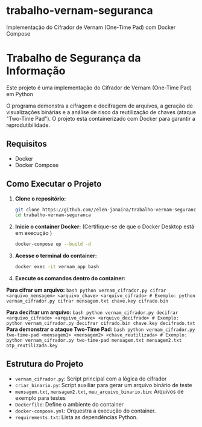 # trabalho-vernam-seguranca
Implementação do Cifrador de Vernam (One-Time Pad) com Docker Compose

# Trabalho de Segurança da Informação

Este projeto é uma implementação do Cifrador de Vernam (One-Time Pad) em Python

O programa demonstra a cifragem e decifragem de arquivos, a geração de visualizações binárias e a análise de risco da reutilização de chaves (ataque "Two-Time Pad"). O projeto está containerizado com Docker para garantir a reprodutibilidade.

## Requisitos

- Docker
- Docker Compose

## Como Executar o Projeto

1.  **Clone o repositório:**
    ```bash
    git clone https://github.com//elen-janaina/trabalho-vernam-seguranca.git
    cd trabalho-vernam-seguranca
    ```

2.  **Inicie o container Docker:**
    (Certifique-se de que o Docker Desktop está em execução )
    ```bash
    docker-compose up --build -d
    ```

3.  **Acesse o terminal do container:**
    ```bash
    docker exec -it vernam_app bash
    ```

4.  **Execute os comandos dentro do container:**

**Para cifrar um arquivo:**
        ```bash
        python vernam_cifrador.py cifrar <arquivo_mensagem> <arquivo_chave> <arquivo_cifrado>
        # Exemplo:
        python vernam_cifrador.py cifrar mensagem.txt chave.key cifrado.bin
        ```

**Para decifrar um arquivo:**
        ```bash
        python vernam_cifrador.py decifrar <arquivo_cifrado> <arquivo_chave> <arquivo_decifrado>
        # Exemplo:
        python vernam_cifrador.py decifrar cifrado.bin chave.key decifrado.txt
        ```
**Para demonstrar o ataque Two-Time Pad:**
        ```bash
        python vernam_cifrador.py two-time-pad <mensagem1> <mensagem2> <chave_reutilizada>
        # Exemplo:
        python vernam_cifrador.py two-time-pad mensagem.txt mensagem2.txt otp_reutilizada.key
        ```

## Estrutura do Projeto

-   `vernam_cifrador.py`: Script principal com a lógica do cifrador
-   `criar_binario.py`: Script auxiliar para gerar um arquivo binário de teste
-   `mensagem.txt`, `mensagem2.txt`, `meu_arquivo_binario.bin`: Arquivos de exemplo para testes
-   `Dockerfile`: Define o ambiente do container
-   `docker-compose.yml`: Orquestra a execução do container.
-   `requirements.txt`: Lista as dependências Python.
